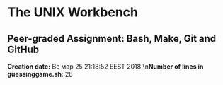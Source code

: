# The UNIX Workbench #   
## Peer-graded Assignment: Bash, Make, Git and GitHub ##   
**Creation date:**    Вс мар 25 21:18:52 EEST 2018
\n**Number of lines in guessinggame.sh**:    28
